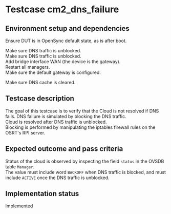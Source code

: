 # Testcase cm2_dns_failure

## Environment setup and dependencies

Ensure DUT is in OpenSync default state, as is after boot.

Make sure DNS traffic is unblocked.\
Make sure DNS traffic is unblocked.\
Add bridge interface WAN (the device is the gateway).\
Restart all managers.\
Make sure the default gateway is configured.

Make sure DNS cache is cleared.

## Testcase description

The goal of this testcase is to verify that the Cloud is not resolved if DNS
fails. DNS failure is simulated by blocking the DNS traffic.\
Cloud is resolved after DNS traffic is unblocked.\
Blocking is performed by manipulating the iptables firewall rules on the
OSRT's RPI server.

## Expected outcome and pass criteria

Status of the cloud is observed by inspecting the field `status` in the OVSDB
table `Manager`.\
The value must include word `BACKOFF` when DNS traffic is blocked,
and must include `ACTIVE` once the DNS traffic is unblocked.

## Implementation status

Implemented
